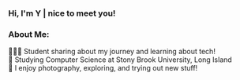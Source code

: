 <!-- **YongQM10/YongQM10** is a ✨ _special_ ✨ repository because its `README.md` (this file) appears on your GitHub profile. -->

<!--
Here are some ideas to get you started:
- 🔭 I’m currently working on ...
- 🌱 I’m currently learning ...
- 👯 I’m looking to collaborate on ...
- 🤔 I’m looking for help with ...
- 💬 Ask me about ...
- 📫 How to reach me: 
- 😄 Pronouns: ...
- ⚡ Fun fact: ...
- 🎨 I enjoy ...
-->

<!-- My simple story introduction -->

### Hi, I'm Y | nice to meet you!
### About Me: 
👨🏻‍💻 Student sharing about my journey and learning about tech!<br/>
🌱 Studying Computer Science at Stony Brook University, Long Island<br/>
🎨 I enjoy photography, exploring, and trying out new stuff!
